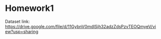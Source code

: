 # Homework1
Dataset link: https://drive.google.com/file/d/11GybnV0mdISjh32adzZdsPzvTEOQmyeV/view?usp=sharing
